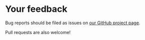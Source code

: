# Your feedback

Bug reports should be filed as issues on [our GitHub project
page](https://github.com/emarsden/pgmacs/). 

Pull requests are also welcome!
